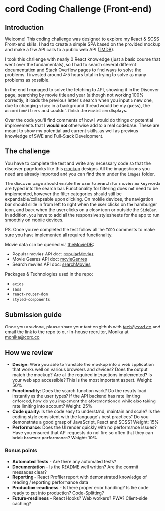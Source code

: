 # cord Coding Challenge (Front-end)

## Introduction
Welcome! This coding challenge was designed to explore my React & SCSS Front-end skills. I had to create a simple SPA based on the provided mockup and make a few API calls to a public web API ([TMDB](https://www.themoviedb.org/)).

I took this challenge with nearly 0 React knowledge (just a basic course that went over the fundamentals), so I had to search several different documentation and Stack Overflow pages to find ways to solve the problems. I invested around 4-5 hours total in trying to solve as many problems as possible.

In the end I managed to solve the fetching to API, showing it in the Discover page, searching by movie title and year (although not working 100% correctly, it loads the previous letter's search when you input a new one, due to changing `state` in a background thread would be my guess), the `AccordionFilters` and couldn't finish the `MovieItem` displays.


Over the code you'll find comments of how I would do things or potential improvements that I **would not** otherwise add to a real codebase. These are meant to show my potential and current skills, as well as previous knowledge of SWE and Full-Stack Development.

## The challenge
You have to complete the test and write any necessary code so that the discover page looks like this [mockup] designs. All the images/icons you need are already imported and you can find them under the `images` folder.

The discover page should enable the user to search for movies as keywords are typed into the search bar. Functionality for filtering does not need to be implemented, however the filter categories should still be expandable/collapsable upon clicking. On mobile devices, the navigation bar should slide in from left to right when the user clicks on the hamburger icon, and back when the user clicks on a close icon or outside the `SideBar`. In addition, you have to add all the responsive stylesheets for the app to run smoothly on mobile devices.

PS. Once you've completed the test follow all the `TODO` comments to make sure you have implemented all required functionality.

Movie data can be queried via [theMovieDB]:
- Popular movies API doc: [popularMovies]
- Movie Genres API doc: [movieGenres]
- Search movies API doc: [searchMovies]

Packages & Technologies used in the repo:
- `axios`
- `sass`
- `react-router-dom`
- `styled-components`

## Submission guide
Once you are done, please share your test on github with tech@cord.co and email the link to the repo to our In-house recruiter, Monika at monika@cord.co

## How we review
- **Design**: Were you able to translate the mockup into a web application that works well on various browsers and devices? Does the output match the mockup? Are all the required interactions implemented? Is your web app accessible? This is the most important aspect. Weight: 50%
- **Functionality**: Does the search function work? Do the results load instantly as the user types? If the API backend has rate limiting enforced, how do you implement the aforementioned while also taking rate limiting into account? Weight: 25%
- **Code quality**: Is the code easy to understand, maintain and scale? Is the coding style consistent with the language's best practices? Do you demonstrate a good grasp of JavaScript, React and SCSS? Weight: 15%
- **Performance**: Does the UI render quickly with no performance issues? Have you ensured that API requests do not fire so often that they can brick browser performance? Weight: 10%

### Bonus points
- **Automated Tests** - Are there any automated tests?
- **Documentation** - Is the README well written? Are the commit messages clear?
- **Reporting** - React Profiler report with demonstrated knowledge of reading / reporting performance data
- **Production-readiness** - Is there proper error handling? Is the code ready to put into production? Code-Splitting?
- **Future-readiness** - React Hooks? Web workers? PWA? Client-side caching?

[mockup]: <https://cord-coding-challenges.s3-eu-west-1.amazonaws.com/frontend-test-mockups.zip>
[theMovieDB]: <https://www.themoviedb.org/documentation/api>
[popularMovies]: <https://developers.themoviedb.org/3/movies/get-popular-movies>
[movieGenres]: <https://developers.themoviedb.org/3/genres/get-movie-list>
[searchMovies]: <https://developers.themoviedb.org/3/search/search-movies>